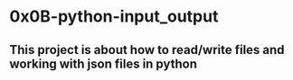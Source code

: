 # 0x0B-python-input_output
## This project is about how to read/write files and working with json files in python

